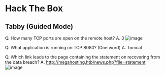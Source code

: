 # Hack The Box

## Tabby (Guided Mode)

Q. How many TCP ports are open on the remote host?
A. 3
![image](https://github.com/brownPineapple/hackthebox/assets/30342446/6c76be3c-5b07-4dbb-885d-8259e0fc7d8e)

Q. What application is running on TCP 8080? (One word)
A. Tomcat

Q. Which link leads to the page containing the statement on recovering from the data breach?
A. http://megahosting.htb/news.php?file=statement
![image](https://github.com/brownPineapple/hackthebox/assets/30342446/430bfdda-cfcd-401d-a342-ab1f48460e0f)

